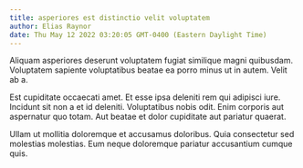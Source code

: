 ```yaml
---
title: asperiores est distinctio velit voluptatem
author: Elias Raynor
date: Thu May 12 2022 03:20:05 GMT-0400 (Eastern Daylight Time)
---
```

Aliquam asperiores deserunt voluptatem fugiat similique magni quibusdam. Voluptatem sapiente voluptatibus beatae ea porro minus ut in autem. Velit ab a.

 Est cupiditate occaecati amet. Et esse ipsa deleniti rem qui adipisci iure. Incidunt sit non a et id deleniti. Voluptatibus nobis odit. Enim corporis aut aspernatur quo totam. Aut beatae et dolor cupiditate aut pariatur quaerat.

 Ullam ut mollitia doloremque et accusamus doloribus. Quia consectetur sed molestias molestias. Eum neque doloremque pariatur accusantium cumque quis.